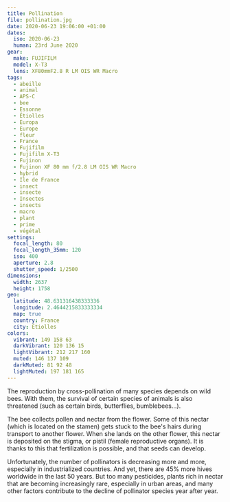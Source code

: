 ```yaml
---
title: Pollination
file: pollination.jpg
date: 2020-06-23 19:06:00 +01:00
dates:
  iso: 2020-06-23
  human: 23rd June 2020
gear:
  make: FUJIFILM
  model: X-T3
  lens: XF80mmF2.8 R LM OIS WR Macro
tags:
  - abeille
  - animal
  - APS-C
  - bee
  - Essonne
  - Étiolles
  - Europa
  - Europe
  - fleur
  - France
  - Fujifilm
  - Fujifilm X-T3
  - Fujinon
  - Fujinon XF 80 mm f/2.8 LM OIS WR Macro
  - hybrid
  - Ile de France
  - insect
  - insecte
  - Insectes
  - insects
  - macro
  - plant
  - prime
  - végétal
settings:
  focal_length: 80
  focal_length_35mm: 120
  iso: 400
  aperture: 2.8
  shutter_speed: 1/2500
dimensions:
  width: 2637
  height: 1758
geo:
  latitude: 48.631316438333336
  longitude: 2.4644215833333334
  map: true
  country: France
  city: Étiolles
colors:
  vibrant: 149 158 63
  darkVibrant: 120 136 15
  lightVibrant: 212 217 160
  muted: 146 137 109
  darkMuted: 81 92 48
  lightMuted: 197 181 165
---
```


The reproduction by cross-pollination of many species depends on wild bees. With them, the survival of certain species of animals is also threatened (such as certain birds, butterflies, bumblebees...).

The bee collects pollen and nectar from the flower. Some of this nectar (which is located on the stamen) gets stuck to the bee's hairs during transport to another flower.  When she lands on the other flower, this nectar is deposited on the stigma, or pistil (female reproductive organs).   It is thanks to this that fertilization is possible, and that seeds can develop.

Unfortunately, the number of pollinators is decreasing more and more, especially in industrialized countries. And yet, there are 45% more hives worldwide in the last 50 years. But too many pesticides, plants rich in nectar that are becoming increasingly rare, especially in urban areas, and many other factors contribute to the decline of pollinator species year after year.
